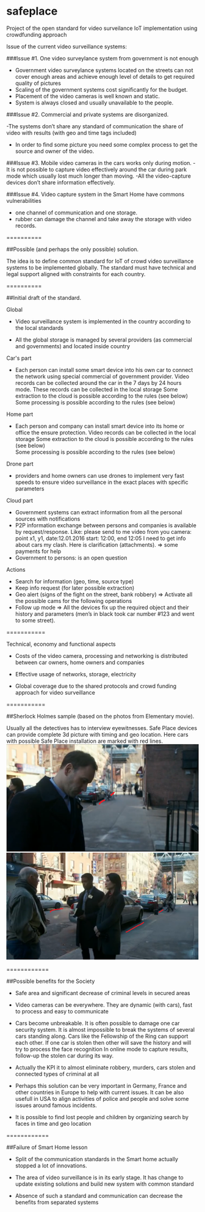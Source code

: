 # safeplace
Project of the open standard for video surveilance IoT implementation using crowdfunding approach

Issue of the current video surveillance systems:

###Issue #1. One video surveylance system from government is not enough   

- Government video surveylance systems located on the streets can not cover enough areas and achieve enough level of details to get required quality of pictures
- Scaling of the government systems cost significantly for the budget.
- Placement of the video cameras is well known and static.
- System is always closed and usually unavailable to the people.

###Issue #2. Commercial and private systems are disorganized.

-The systems don’t share any standard of communication the share of video with results (with geo and time tags included)
- In order to find some picture you need some complex process to get the source
and owner of the video.
	
###Issue #3. Mobile video cameras in the cars works only during motion.
-It is not possible to capture video effectively around the car during park mode
which usually lost much longer than moving.
-All the video-capture devices don’t share information effectively.
	
###Issue #4. Video capture system in the Smart Home have commons vulnerabilities
- one channel of communication and one storage. 
- rubber can damage the channel and take away the storage with video records.


	
	
==========

##Possible (and perhaps the only possible) solution.

The idea is to define common standard for IoT of crowd video surveillance systems to be implemented globally.
The standard must have technical and legal support aligned with constraints for each country.

	
==========

##Initial draft of the standard.

Global

- Video surveillance system is implemented in the country according to the local standards

- All the global storage is managed by several providers (as commercial and governments) and located inside country

Car's part

- Each person can install some smart device into his own car to connect the network using special
  commercial of government provider.
  Video records can be collected around the car in the 7 days by 24 hours mode.
  These records can be collected in the local storage 
  Some extraction to the cloud is possible according to the rules (see below)  
  Some processing is possible according to the rules (see below)  
  
 Home part 
 
 - Each person and company can install smart device into its home or office the ensure protection.
  Video records can be collected in the local storage 
  Some extraction to the cloud is possible according to the rules (see below)  
  Some processing is possible according to the rules (see below)  
  
 Drone part
 
 - providers and home owners can use drones to implement very fast speeds to ensure video surveillance
 in the exact places with specific parameters 
  
 Cloud part
 
 - Government systems can extract information from all the personal sources with notifications
 - P2P information exchange between persons and companies is available by request/response.
  Like: please send to me video from you camera: point x1, y1, date:12.01.2016 start: 12:00, end 12:05 
  I need to get info about cars my clash. Here is clarification (attachments). => some payments for help 
 - Government to persons: is an open question
 
 Actions
 
 - Search for information (geo, time, source type)
 - Keep info request (for later possible extraction)
 - Geo alert (signs of the fight on the street, bank robbery)
 	=> Activate all the possible cams for the following operations
 - Follow up mode
 	=> All the devices fix up the required object and their history and parameters
	 	(men’s in black took car number #123 and went to some street).
 
 ===========
 
Technical, economy and functional  aspects

- Costs of the video camera, processing and networking is distributed between
car owners, home owners and companies

- Effective usage of networks, storage, electricity

- Global coverage due to the shared protocols and crowd funding approach for video surveillance

 ===========
 
##Sherlock Holmes sample (based on the photos from Elementary movie).

Usually all the detectives has to interview eyewitnesses.
Safe Place devices can provide complete 3d picture with timing and geo location.
Here cars with possible Safe Place installation are marked with red lines.
![Sample Holmes 1](https://github.com/MikeYasnev/safeplace/blob/master/h0.png)
![Sample Holmes 2](https://github.com/MikeYasnev/safeplace/blob/master/h1.png)



============

##Possible benefits for the Society 	   

- Safe area and significant decrease of criminal levels in secured areas

- Video cameras can be everywhere. They are dynamic (with cars), fast to process and easy to communicate

- Cars become unbreakable. It is often possible to damage one car security system.
 It is almost impossible to break the systems of several cars standing along.
 Cars like the Fellowship of the Ring can support each other.
 If one car is stolen then other will save the history and will try to process the face recognition
 In online mode to capture results, follow-up the stolen car during its way.  
 
 - Actually the KPI it to almost eliminate robbery, murders, cars stolen and connected types of criminal at all 
 
 - Perhaps this solution can be very important in Germany, France and other countries in Europe to help with
 current issues. It can be also usefull in USA to align activities of police and people and solve some issues around famous incidents. 

- It is possible to find lost people and children by organizing search by faces in time and geo location
 
============

##Failure of Smart Home lesson

- Split of the communication standards in the Smart home actually stopped a lot of innovations.

- The area of video surveillance is in its early stage. It has change to update existing solutions 
and build new system with common standard

- Absence of such a standard and communication can decrease the benefits from separated systems
	
